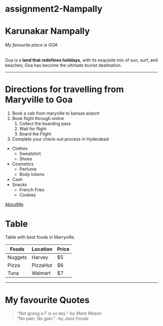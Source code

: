 # assignment2-Nampally
# Karunakar Nampally
###### My favourite place is GOA
Goa is a **land that redefines holidays**, with its exquisite mix of sun, surf, and beaches; Goa has become the ultimate tourist destination. 

-----
# Directions for travelling from Maryville to Goa
1. Book a cab from maryville to kansas airport
2. Book flight through online
   1. Collect the boarding pass
   2. Wait for flight 
   3. Board the Flight
3. Complete your check-out process in Hyderabad

* Clothes
  * Sweatshirt
  * Shoes
* Cosmetics
  * Perfume
  * Body lotions
* Cash
* Snacks
  * French Fries
  * Cookies

[AboutMe](https://github.com/karna1244/assignment2-Nampally/blob/main/AboutMe.md)

# Table

Table with best foods in Marryville.

| Foods  |   Location    | Price |
|   ---  |   ---         |  ---  |
| Nuggets|   Harvey      |  $5   |
| Pizza  |   PizzaHut    |  $6   |
| Tuna   |   Walmart     |  $7   |

-----
# My favourite Quotes
>"Not giving a F is so key."-by 
*Mark Mason* <br>
> "No pain, No gain." -by
*Jane Fonda*


